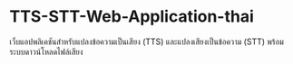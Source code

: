 # TTS-STT-Web-Application-thai
เว็บแอปพลิเคชันสำหรับแปลงข้อความเป็นเสียง (TTS) และแปลงเสียงเป็นข้อความ (STT) พร้อมระบบดาวน์โหลดไฟล์เสียง
